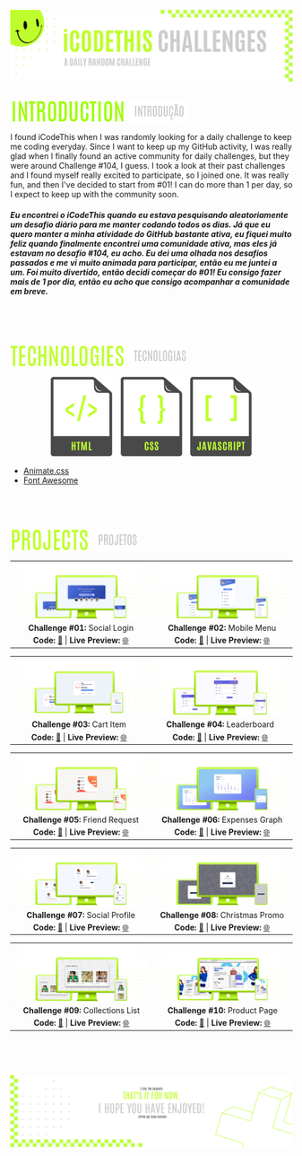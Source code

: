![A pretty README header](./assets/Readme-Header.png)
<br />
<br />

![Introduction](https://github.com/malunaridev/MalunariDev/blob/master/assets/Readme-Introduction.png?raw=true) ![Introdução](https://github.com/malunaridev/MalunariDev/blob/master/assets/Readme-Introducao.png?raw=true)

I found iCodeThis when I was randomly looking for a daily challenge to keep me coding everyday. Since I want to keep up my GitHub activity, I was really glad when I finally found an active community for daily challenges, but they were around Challenge #104, I guess. I took a look at their past challenges and I found myself really excited to participate, so I joined one. It was really fun, and then I've decided to start from #01! I can do more than 1 per day, so I expect to keep up with the community soon.

##### Eu encontrei o iCodeThis quando eu estava pesquisando aleatoriamente um desafio diário para me manter codando todos os dias. Já que eu quero manter a minha atividade do GitHub bastante ativa, eu fiquei muito feliz quando finalmente encontrei uma comunidade ativa, mas eles já estavam no desafio #104, eu acho. Eu dei uma olhada nos desafios passados e me vi muito animada para participar, então eu me juntei a um. Foi muito divertido, então decidi começar do #01! Eu consigo fazer mais de 1 por dia, então eu acho que consigo acompanhar a comunidade em breve.

<br />
<br />
<br />

![Technologies used](https://github.com/malunaridev/MalunariDev/blob/master/assets/Readme-Technologies.png?raw=true) ![Tecnologias utilizadas](https://github.com/malunaridev/MalunariDev/blob/master/assets/Readme-Tecnologias.png?raw=true)

<p align="center">
  <img src="https://github.com/malunaridev/MalunariDev/blob/master/assets/Tech-HTML.png?raw=true">
  <img src="https://github.com/malunaridev/MalunariDev/blob/master/assets/Tech-CSS.png?raw=true">
   <img src="https://github.com/malunaridev/MalunariDev/blob/master/assets/Tech-JavaScript.png?raw=true">
</p>

- [Animate.css](https://animate.style/)
- [Font Awesome](https://fontawesome.com/)

<br />
<br />
<br />

![Projects](https://github.com/malunaridev/MalunariDev/blob/master/assets/Readme-Projects.png?raw=true) ![Projetos](https://github.com/malunaridev/MalunariDev/blob/master/assets/Readme-Projetos.png?raw=true)

|         |             |    
| :-------------:|:-------------:|
| ![Challenge #01](./assets/Mockup1.png) | ![Challenge #02](./2-mobile-menu/assets/Readme-files/Readme-Mockup.png)  |
| **Challenge #01:** Social Login   | **Challenge #02:** Mobile Menu 
| **Code:** [📄](https://github.com/malunaridev/Challenges-iCodeThis/tree/master/1-social-login) \| **Live Preview:** [🌐](https://challenges-ict-social-login.vercel.app/) | **Code:** [📄](https://github.com/malunaridev/Challenges-iCodeThis/tree/master/2-mobile-menu) \| **Live Preview:** [🌐](https://challenges-ict-2-mobile-menu.vercel.app/) 

|         |             |    
| :-------------:|:-------------:|
| ![Challenge #03](./3-cart-item/assets/Readme-files/Readme-Mockup.png)  | ![Challenge #04](./4-leaderboard/assets/Readme-files/Readme-Mockup.png)  |
| **Challenge #03:** Cart Item   | **Challenge #04:** Leaderboard  
| **Code:** [📄](https://github.com/malunaridev/Challenges-iCodeThis/tree/master/3-cart-item) \| **Live Preview:** [🌐](https://challenges-ict-3-cart-item.netlify.app/)   | **Code:** [📄](https://github.com/malunaridev/Challenges-iCodeThis/tree/master/4-leaderboard) \| **Live Preview:** [🌐](https://challenges-ict-4-leaderboard.netlify.app/) 



|         |             |    
| :-------------:|:-------------:|
| ![Challenge #05](./5-friend-request/assets/Readme-files/Readme-Mockup.png)   | ![Challenge #06](./6-expenses-graph/assets/Readme-files/Readme-Mockup.png)  |
| **Challenge #05:** Friend Request   | **Challenge #06:** Expenses Graph  
| **Code:** [📄](https://github.com/malunaridev/Challenges-iCodeThis/tree/master/5-friend-request) \| **Live Preview:** [🌐](https://challenge-ict-5-friend-request.netlify.app/)  | **Code:** [📄](https://github.com/malunaridev/Challenges-iCodeThis/tree/master/6-expenses-graph) \| **Live Preview:** [🌐](https://challenge-ict-6-expenses-graph.netlify.app/) 


|         |             |    
| :-------------:|:-------------:|
| ![Challenge #07](./7-social-profile/assets/Readme-files/Readme-Mockup.png)   | ![Challenge #08](./8-christmas-promo/assets/Readme-files/Readme-Mockup.png)  |
| **Challenge #07:** Social Profile   | **Challenge #08:** Christmas Promo
| **Code:** [📄](https://github.com/malunaridev/Challenges-iCodeThis/tree/master/7-social-profile) \| **Live Preview:** [🌐](https://challenge-ict-7-social-profile.netlify.app/)  | **Code:** [📄](https://github.com/malunaridev/Challenges-iCodeThis/tree/master/6-expenses-graph) \| **Live Preview:** [🌐](https://challenge-ict-8-christmas-promo.netlify.app/) 

|         |             |    
| :-------------:|:-------------:|
| ![Challenge #09](./9-collections-list/assets/Readme-files/Readme-Mockup.png)   | ![Challenge #10](./10-product-page/assets/Readme-files/Readme-Mockup.png)  |
| **Challenge #09:** Collections List   | **Challenge #10:** Product Page  
| **Code:** [📄](https://github.com/malunaridev/Challenges-iCodeThis/tree/master/9-collections-list) \| **Live Preview:** [🌐](https://challenge-ict-9-collections-list.netlify.app/)  | **Code:** [📄](https://github.com/malunaridev/Challenges-iCodeThis/tree/master/1-product-page) \| **Live Preview:** [🌐](https://challenges-ict-product-page.vercel.app/) 

<br />
<br />
<br />

![A pretty README footer](assets/Readme-Footer.png)
